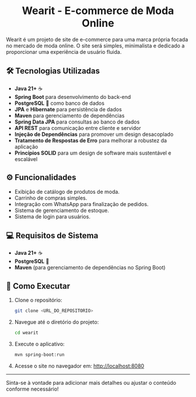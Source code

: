 <h1 align="center"> Wearit - E-commerce de Moda Online</h1>

Wearit é um projeto de site de e-commerce para uma marca própria focada no mercado de moda online. O site será simples, minimalista e dedicado a proporcionar uma experiência de usuário fluida.

## 🛠️ Tecnologias Utilizadas

- **Java 21+** ☕
- **Spring Boot** para desenvolvimento do back-end
- **PostgreSQL** 🐘 como banco de dados
- **JPA** e **Hibernate** para persistência de dados
- **Maven** para gerenciamento de dependências
- **Spring Data JPA** para consultas ao banco de dados
- **API REST** para comunicação entre cliente e servidor
- **Injeção de Dependências** para promover um design desacoplado
- **Tratamento de Respostas de Erro** para melhorar a robustez da aplicação
- **Princípios SOLID** para um design de software mais sustentável e escalável

## ⚙️ Funcionalidades

- Exibição de catálogo de produtos de moda.
- Carrinho de compras simples.
- Integração com WhatsApp para finalização de pedidos.
- Sistema de gerenciamento de estoque.
- Sistema de login para usuários.

## 💻 Requisitos de Sistema

- **Java 21+** ☕
- **PostgreSQL** 🐘
- **Maven** (para gerenciamento de dependências no Spring Boot)

## 🚀 Como Executar

1. Clone o repositório:  
   ```bash
   git clone <URL_DO_REPOSITORIO>
   ```

2. Navegue até o diretório do projeto:  
   ```bash
   cd wearit
   ```

3. Execute o aplicativo:  
   ```bash
   mvn spring-boot:run
   ```

4. Acesse o site no navegador em: [http://localhost:8080](http://localhost:8080)

---

Sinta-se à vontade para adicionar mais detalhes ou ajustar o conteúdo conforme necessário!
